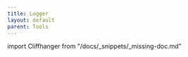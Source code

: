 ```yaml
---
title: Logger
layout: default
parent: Tools
---
```


import Cliffhanger from "/docs/_snippets/_missing-doc.md"

<Cliffhanger />
